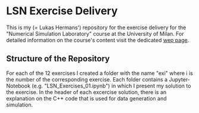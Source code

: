 # LSN Exercise Delivery

This is my (= Lukas Hermans') repository for the exercise delivery for the "Numerical Simulation Laboratory" course at the University of Milan. For detailed information on the course's content visit the dedicated [wep page](https://www.unimi.it/en/education/degree-programme-courses/2021/numerical-simulation-laboratory).

## Structure of the Repository
For each of the 12 exercises I created a folder with the name "exi" where i is the number of the corresponding exercise. Each folder contains a Jupyter-Notebook (e.g. "LSN_Exercises_01.ipynb") in which I present my solution to the exercise. In the header of each excercise solution, there is an explanation on the C++ code that is used for data generation and simulation.
